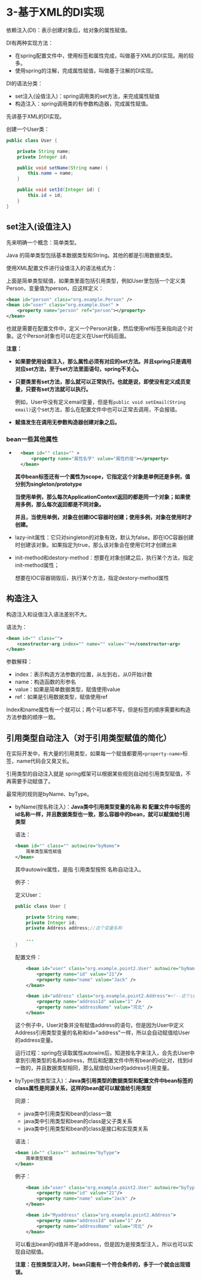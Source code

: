 # 3-基于XML的DI实现

依赖注入(DI)：表示创建对象后，给对象的属性赋值。

DI有两种实现方法：

- 在spring配置文件中，使用标签和属性完成，叫做基于XML的DI实现。用的较多。
- 使用spring的注解，完成属性赋值，叫做基于注解的DI实现。

DI的语法分类：

- set注入(设值注入)：spring调用类的set方法，来完成属性赋值
- 构造注入：spring调用类的有参数构造器，完成属性赋值。



先讲基于XML的DI实现。



创建一个User类：

```java
public class User {

    private String name;
    private Integer id;

    public void setName(String name) {
        this.name = name;
    }

    public void setId(Integer id) {
        this.id = id;
    }
}
```



## set注入(设值注入)

先来明确一个概念：简单类型。

Java 的简单类型包括基本数据类型和String。其他的都是引用数据类型。

使用XML配置文件进行设值注入的语法格式为：

上面是简单类型赋值，如果类里面包括引用类型，例如User里包括一个定义类Person，变量值为person，应这样定义：

```xml
<bean id="person" class="org.example.Person" />
<bean id="user" class="org.example.User" >
    <property name="person" ref="person"></property>
</bean>
```

也就是需要在配置文件中，定义一个Person对象，然后使用ref标签来指向这个对象。这个Person对象也可以在定义在User代码后面。



**注意：**

- **如果要使用设值注入，那么属性必须有对应的set方法。并且spring只是调用对应set方法，至于set方法里面语句，spring不关心。**

- **只要类里有set方法，那么就可以正常执行。也就是说，即使没有定义成员变量，只要有set方法就可以执行。**

    例如，User中没有定义email变量，但是有`public void setEmail(String email)`这个set方法，那么在配置文件中也可以正常去调用，不会报错。

- **赋值发生在调用无参数构造器创建对象之后。**



### bean一些其他属性



- ```xml
    <bean id="" class="" >
        <property name="属性名字" value="属性的值"></property>
    </bean>
    ```

    **其中bean标签还有一个属性为scope，它指定这个对象是单例还是多例，值分别为singleton/prototype**

    **当使用单例，那么每次ApplicationContext返回的都是同一个对象；如果使用多例，那么每次返回都是不同对象。**

    **并且，当使用单例，对象在创建IOC容器时创建；使用多例，对象在使用时才创建。**

- lazy-init属性：它只对singleton的对象有效，默认为false。即在IOC容器创建时创建该对象。如果指定为true，那么该对象会在使用它时才创建出来

- init-method和destory-method：想要在对象创建之后，执行某个方法，指定init-method属性；

    想要在IOC容器销毁后，执行某个方法，指定destory-method属性



## 构造注入

构造注入和设值注入语法差别不大。

语法为：

```xml
<bean id="" class="">
	<constructor-arg index="" name="" value=""></constructor-arg>
</bean>
```

参数解释：

- index：表示构造方法参数的位置，从左到右，从0开始计数
- name：构造函数的形参名
- value：如果是简单数据类型，赋值使用value
- ref：如果是引用数据类型，赋值使用ref

Index和name属性有一个就可以；两个可以都不写，但是标签的顺序需要和构造方法参数的顺序一致。







## 引用类型自动注入（对于引用类型赋值的简化）

在实际开发中，有大量的引用类型，如果每一个赋值都要用`<property-name>`标签，name代码会又臭又长。

引用类型的自动注入就是 spring框架可以根据某些规则自动给引用类型赋值，不再需要手动赋值了。

最常用的规则是byName、byType。

- byName(按名称注入)：**Java类中引用类型变量的名称 和 配置文件中<bean>标签的id名称一样，并且数据类型也一致，那么容器中的bean，就可以赋值给引用类型**

     语法：

    ```xml
    <bean id="" class="" autowire="byName">
    	简单类型属性赋值
    </bean>
    ```

    其中autowire属性，是指 引用类型按照 名称自动注入。

    例子：

    定义User：

    ```java
    public class User {
    
        private String name;
        private Integer id;
     	private Address address;//这个变量名称
     	
     	...
    }
    ```

    配置文件：

    ```xml
        <bean id="user" class="org.example.point2.User" autowire="byName" >
            <property name="id" value="21"/>
            <property name="name" value="Jack" />
        </bean>
    
        <bean id="address" class="org.example.point2.Address"><!--这个id名称-->
            <property name="addressId" value="1" />
            <property name="addressName" value="河北" />
        </bean>
    ```

    这个例子中，User对象并没有赋值address的语句，但是因为User中定义Address引用类型变量的名称和id="address"一样，所以会自动赋值给User的address变量。

    运行过程：spring在读取属性autowire后，知道按名字来注入，会先去User中拿到引用类型的名称address，然后和配置文件中所有bean的id比对，找到id一致的，并且数据类型相同，那么赋值给User的address引用变量。

    

- byType(按类型注入)：**Java类引用类型的数据类型和配置文件中bean标签的class属性是同源关系，这样的bean就可以赋值给引用类型**

    同源：

    - java类中引用类型和bean的class一致
    - java类中引用类型和bean的class是父子类关系
    - java类中引用类型和bean的class是接口和实现类关系

    语法：

    ```xml
    <bean id="" class="" autowire="byType">
    	简单类型赋值
    </bean>
    ```

    例子：

    ```xml
        <bean id="user" class="org.example.point2.User" autowire="byType" >
            <property name="id" value="21"/>
            <property name="name" value="Jack" />
        </bean>
    
        <bean id="Myaddress" class="org.example.point2.Address">
            <property name="addressId" value="1" />
            <property name="addressName" value="河北" />
        </bean>
    ```

    可以看出bean的id值并不是address，但是因为是按类型注入，所以也可以实现自动赋值。

    **注意：在按类型注入时，bean只能有一个符合条件的，多于一个就会出现错误。**

    









